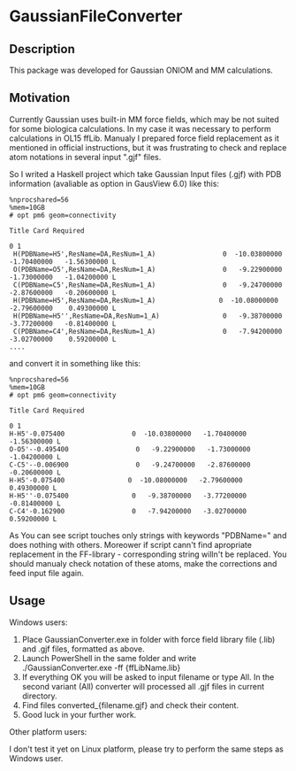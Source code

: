 # GaussianFileConverter

## Description
This package was developed for Gaussian ONIOM and MM calculations.

## Motivation
Currently Gaussian uses built-in MM force fields, which may be
not suited for some biologica calculations. In my case it was necessary
to perform calculations in OL15 ffLib. Manualy I prepared force field replacement
as it mentioned in official instructions, but it was frustrating to check and replace
atom notations in several input ".gjf" files.

So I writed a Haskell project which take Gaussian Input files (.gjf) with PDB information
(avaliable as option in GausView 6.0) like this:

```
%nprocshared=56
%mem=10GB
# opt pm6 geom=connectivity

Title Card Required

0 1
 H(PDBName=H5',ResName=DA,ResNum=1_A)                 0  -10.03800000   -1.70400000   -1.56300000 L
 O(PDBName=O5',ResName=DA,ResNum=1_A)                 0   -9.22900000   -1.73000000   -1.04200000 L
 C(PDBName=C5',ResName=DA,ResNum=1_A)                 0   -9.24700000   -2.87600000   -0.20600000 L
 H(PDBName=H5',ResName=DA,ResNum=1_A)                0  -10.08000000   -2.79600000    0.49300000 L
 H(PDBName=H5'',ResName=DA,ResNum=1_A)                0   -9.38700000   -3.77200000   -0.81400000 L
 C(PDBName=C4',ResName=DA,ResNum=1_A)                 0   -7.94200000   -3.02700000    0.59200000 L
....
```

and convert it in something like this:

```
%nprocshared=56
%mem=10GB
# opt pm6 geom=connectivity

Title Card Required

0 1
H-H5'-0.075400                 0  -10.03800000   -1.70400000   -1.56300000 L
O-O5'--0.495400                 0   -9.22900000   -1.73000000   -1.04200000 L
C-C5'--0.006900                 0   -9.24700000   -2.87600000   -0.20600000 L
H-H5'-0.075400                0  -10.08000000   -2.79600000    0.49300000 L
H-H5''-0.075400                0   -9.38700000   -3.77200000   -0.81400000 L
C-C4'-0.162900                 0   -7.94200000   -3.02700000    0.59200000 L
```

As You can see script touches only strings with keywords "PDBName=" and does nothing with others.
Moreower if script cann't find apropriate replacement in the FF-library - corresponding string willn't be
replaced. You should manualy check notation of these atoms, make the corrections and feed input file again.

## Usage

Windows users:

1. Place GaussianConverter.exe in folder with force field library file (.lib) and .gjf files, formatted as above.
2. Launch PowerShell in the same folder and write ./GaussianConverter.exe -ff {ffLibName.lib}
3. If everything OK you will be asked to input filename or type All. In the second variant (All) converter will processed
all .gjf files in current directory.
4. Find files converted_{filename.gjf} and check their content.
5. Good luck in your further work.

Other platform users:

I don't test it yet on Linux platform, please try to perform the same steps as Windows user. 

